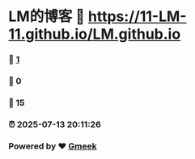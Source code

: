 # LM的博客 :link: https://11-LM-11.github.io/LM.github.io 
### :page_facing_up: [1](https://11-LM-11.github.io/LM.github.io/tag.html) 
### :speech_balloon: 0 
### :hibiscus: 15 
### :alarm_clock: 2025-07-13 20:11:26 
### Powered by :heart: [Gmeek](https://github.com/Meekdai/Gmeek)
